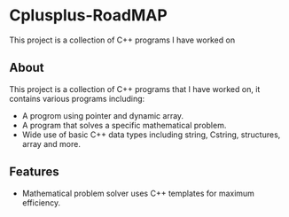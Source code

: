# Cplusplus-RoadMAP
This project is a collection of C++ programs I have worked on

## About
This project is a collection of C++ programs that I have worked on, it contains various programs including:
- A progrom using pointer and dynamic array.
- A program that solves a specific mathematical problem.
- Wide use of basic C++ data types including string, Cstring, structures, array and more.

## Features
- Mathematical problem solver uses C++ templates for maximum efficiency.


